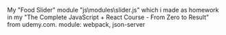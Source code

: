 My "Food Slider" module "js\modules\slider.js" which i made as homework in my "The Complete JavaScript + React Course - From Zero to Result" from udemy.com.
module: webpack, json-server
